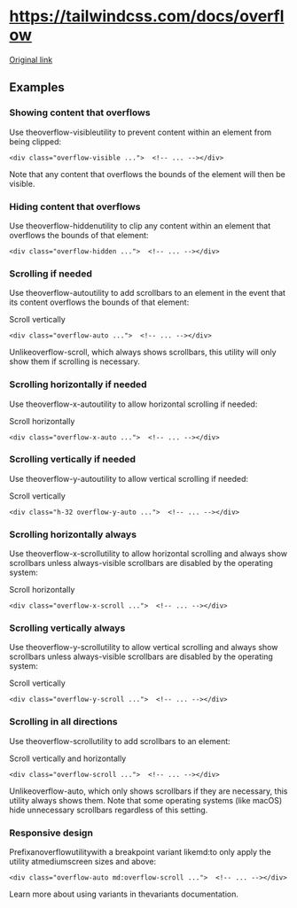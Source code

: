 # https://tailwindcss.com/docs/overflow

[Original link](https://tailwindcss.com/docs/overflow)

## Examples

### Showing content that overflows

Use theoverflow-visibleutility to prevent content within an element from being clipped:

```
<div class="overflow-visible ...">  <!-- ... --></div>
```

Note that any content that overflows the bounds of the element will then be visible.

### Hiding content that overflows

Use theoverflow-hiddenutility to clip any content within an element that overflows the bounds of that element:

```
<div class="overflow-hidden ...">  <!-- ... --></div>
```

### Scrolling if needed

Use theoverflow-autoutility to add scrollbars to an element in the event that its content overflows the bounds of that element:

Scroll vertically

```
<div class="overflow-auto ...">  <!-- ... --></div>
```

Unlikeoverflow-scroll, which always shows scrollbars, this utility will only show them if scrolling is necessary.

### Scrolling horizontally if needed

Use theoverflow-x-autoutility to allow horizontal scrolling if needed:

Scroll horizontally

```
<div class="overflow-x-auto ...">  <!-- ... --></div>
```

### Scrolling vertically if needed

Use theoverflow-y-autoutility to allow vertical scrolling if needed:

Scroll vertically

```
<div class="h-32 overflow-y-auto ...">  <!-- ... --></div>
```

### Scrolling horizontally always

Use theoverflow-x-scrollutility to allow horizontal scrolling and always show scrollbars unless always-visible scrollbars are disabled by the operating system:

Scroll horizontally

```
<div class="overflow-x-scroll ...">  <!-- ... --></div>
```

### Scrolling vertically always

Use theoverflow-y-scrollutility to allow vertical scrolling and always show scrollbars unless always-visible scrollbars are disabled by the operating system:

Scroll vertically

```
<div class="overflow-y-scroll ...">  <!-- ... --></div>
```

### Scrolling in all directions

Use theoverflow-scrollutility to add scrollbars to an element:

Scroll vertically and horizontally

```
<div class="overflow-scroll ...">  <!-- ... --></div>
```

Unlikeoverflow-auto, which only shows scrollbars if they are necessary, this utility always shows them. Note that some operating systems (like macOS) hide unnecessary scrollbars regardless of this setting.

### Responsive design

Prefixanoverflowutilitywith a breakpoint variant likemd:to only apply the utility atmediumscreen sizes and above:

```
<div class="overflow-auto md:overflow-scroll ...">  <!-- ... --></div>
```

Learn more about using variants in thevariants documentation.

